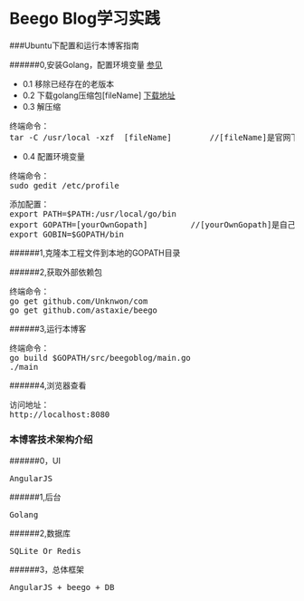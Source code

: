 Beego Blog学习实践
=====================


###Ubuntu下配置和运行本博客指南

######0,安装Golang，配置环境变量
[参见](golang.org:https://golang.org/doc/install)
- 0.1 移除已经存在的老版本
- 0.2 下载golang压缩包[fileName] 
[下载地址](https://golang.org/dl/)
- 0.3 解压缩 
<pre>
终端命令：
tar -C /usr/local -xzf  [fileName]        //[fileName]是官网下载的golang压缩包
</pre>
- 0.4 配置环境变量
<pre>
终端命令：
sudo gedit /etc/profile
</pre>
<pre>
添加配置：
export PATH=$PATH:/usr/local/go/bin
export GOPATH=[yourOwnGopath]         //[yourOwnGopath]是自己选择的golang项目目录
export GOBIN=$GOPATH/bin
</pre>


######1,克隆本工程文件到本地的GOPATH目录

######2,获取外部依赖包
<pre>
终端命令：
go get github.com/Unknwon/com
go get github.com/astaxie/beego
</pre>

######3,运行本博客
<pre>
终端命令：
go build $GOPATH/src/beegoblog/main.go
./main
</pre>

######4,浏览器查看
<pre>
访问地址：
http://localhost:8080
</pre>



### 本博客技术架构介绍

######0，UI
<pre>
AngularJS
</pre>

######1,后台
<pre>
Golang
</pre>

######2,数据库
<pre>
SQLite Or Redis
</pre>

######3，总体框架
<pre>
AngularJS + beego + DB
</pre>


